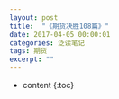 ```yaml
---
layout: post
title:  "《期货决胜108篇》"
date: 2017-04-05 00:00:01
categories: 泛读笔记
tags: 期货
excerpt: ""
---
```


* content
{:toc}












































